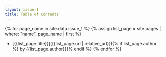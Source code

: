 ```yaml
---
layout: issue-1
title: Table of Contents
---
```

{% for page_name in site.data.issue_1 %}
  {% assign list_page = site.pages | where: "name", page_name | first %}
  * [{{list_page.title}}]({{list_page.url | relative_url}}){% if list_page.author %} by {{list_page.author}}{% endif %}
{% endfor %}
